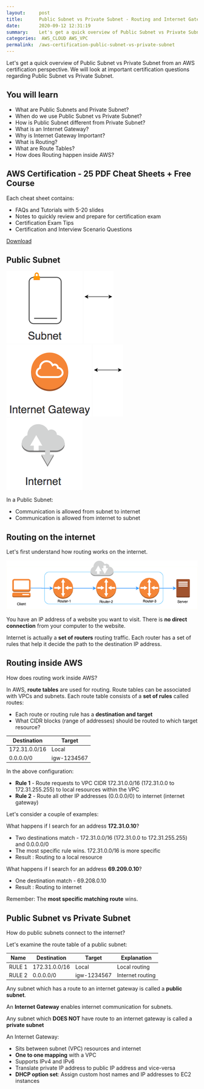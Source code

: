 ```yaml
---
layout:     post
title:      Public Subnet vs Private Subnet - Routing and Internet Gateway - AWS Certification Cheat Sheet
date:       2020-09-12 12:31:19
summary:    Let's get a quick overview of Public Subnet vs Private Subnet from an AWS certification perspective. We will look at important certification questions regarding Public Subnet vs Private Subnet. 
categories:  AWS_CLOUD AWS_VPC
permalink:  /aws-certification-public-subnet-vs-private-subnet
---
```


Let's get a quick overview of Public Subnet vs Private Subnet from an AWS certification perspective. We will look at important certification questions regarding Public Subnet vs Private Subnet.

## You will learn
- What are Public Subnets and Private Subnet?
- When do we use Public Subnet vs Private Subnet?
- How is Public Subnet different from Private Subnet?
- What is an Internet Gateway?
- Why is Internet Gateway Important?
- What is Routing?
- What are Route Tables?
- How does Routing happen inside AWS?

## AWS Certification - 25 PDF Cheat Sheets + Free Course

Each cheat sheet contains:
- FAQs and Tutorials with 5-20 slides
- Notes to quickly review and prepare for certification exam
- Certification Exam Tips
- Certification and Interview Scenario Questions

<div>
 <a href="https://links.in28minutes.com/cloud-in28minutes-teachable-free-link" target="_blank" class="button instagram">Download</a>
</div>



## Public Subnet

![](/images/aws/00-icons/subnet.png) 
![](/images/arrowbi.png)
![](/images/aws/00-icons/internetgateway.png) 
![](/images/arrowbi.png)
![](/images/aws/00-icons/internet.png) 

In a Public Subnet:
- Communication is allowed from subnet to internet
- Communication is allowed from internet to subnet

## Routing on the internet

Let's first understand how routing works on the internet.

![](/images/aws/vpc/10-vpc-router.png)

You have an IP address of a website you want to visit. There is **no direct connection** from your computer to the website.

Internet is actually a **set of routers** routing traffic. Each router has a set of rules that help it decide the path to the destination IP address.

## Routing inside AWS

How does routing work inside AWS?

In AWS, **route tables** are used for routing. Route tables can be associated with VPCs and subnets. Each route table consists of a **set of rules** called routes:
- Each route or routing rule has a **destination and target**
- What CIDR blocks (range of addresses) should be routed to which target resource?

| Destination             | Target                 |
|--|--|
| 172.31.0.0/16           | Local                  |
|        0.0.0.0/0        | igw-1234567            |


In the above configuration:
- **Rule 1** - Route requests to VPC CIDR 172.31.0.0/16 (172.31.0.0 to 172.31.255.255) to local resources within the VPC
- **Rule 2** - Route all other IP addresses (0.0.0.0/0) to internet (internet gateway)

Let's consider a couple of examples:

What happens if I search for an address **172.31.0.10**?
- Two destinations match -  172.31.0.0/16 (172.31.0.0 to 172.31.255.255) and 0.0.0.0/0
- The most specific rule wins. 172.31.0.0/16 is more specific
- Result : Routing to a local resource

What happens if I search for an address **69.209.0.10**?
- One destination match - 69.208.0.10 
- Result : Routing to internet

Remember: The **most specific matching route** wins.

## Public Subnet vs Private Subnet

How do public subnets connect to the internet?

Let's examine the route table of a public subnet:

|Name | Destination             | Target                 | Explanation               |
|--|--|--|--|
|RULE 1| 172.31.0.0/16            | Local                  | Local routing   |
|RULE 2|        0.0.0.0/0        | igw-1234567            | Internet routing|

Any subnet which has a route to an internet gateway is called a **public subnet**.

An **Internet Gateway** enables internet communication for subnets. 

Any subnet which **DOES NOT** have route to an internet gateway is called a **private subnet**

An Internet Gateway:
- Sits between subnet (VPC) resources  and internet
- **One to one mapping** with a VPC
- Supports IPv4 and IPv6
- Translate private IP address to public IP address and vice-versa
- **DHCP option set**: Assign custom host names and IP addresses to EC2 instances


